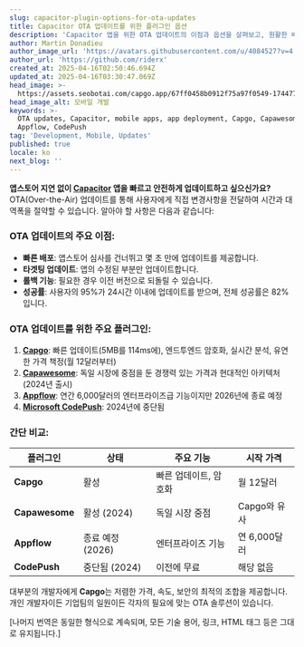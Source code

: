 ```yaml
---
slug: capacitor-plugin-options-for-ota-updates
title: Capacitor OTA 업데이트를 위한 플러그인 옵션
description: 'Capacitor 앱을 위한 OTA 업데이트의 이점과 옵션을 살펴보고, 원활한 배포를 위한 주요 플러그인과 기능들을 알아보세요.'
author: Martin Donadieu
author_image_url: 'https://avatars.githubusercontent.com/u/4084527?v=4'
author_url: 'https://github.com/riderx'
created_at: 2025-04-16T02:50:46.694Z
updated_at: 2025-04-16T03:30:47.069Z
head_image: >-
  https://assets.seobotai.com/capgo.app/67ff0458b0912f75a97f0549-1744774247069.jpg
head_image_alt: 모바일 개발
keywords: >-
  OTA updates, Capacitor, mobile apps, app deployment, Capgo, Capawesome,
  Appflow, CodePush
tag: 'Development, Mobile, Updates'
published: true
locale: ko
next_blog: ''
---
```

**앱스토어 지연 없이 [Capacitor](https://capacitorjs.com/) 앱을 빠르고 안전하게 업데이트하고 싶으신가요?** OTA(Over-the-Air) 업데이트를 통해 사용자에게 직접 변경사항을 전달하여 시간과 대역폭을 절약할 수 있습니다. 알아야 할 사항은 다음과 같습니다:

### OTA 업데이트의 주요 이점:

-   **빠른 배포**: 앱스토어 심사를 건너뛰고 몇 초 만에 업데이트를 제공합니다.
-   **타겟팅 업데이트**: 앱의 수정된 부분만 업데이트합니다.
-   **롤백 기능**: 필요한 경우 이전 버전으로 되돌릴 수 있습니다.
-   **성공률**: 사용자의 95%가 24시간 이내에 업데이트를 받으며, 전체 성공률은 82%입니다.

### OTA 업데이트를 위한 주요 플러그인:

1.  **[Capgo](https://capgo.app/)**: 빠른 업데이트(5MB를 114ms에), 엔드투엔드 암호화, 실시간 분석, 유연한 가격 책정(월 12달러부터)
2.  **[Capawesome](https://capawesome.io/plugins/live-update/)**: 독일 시장에 중점을 둔 경쟁력 있는 가격과 현대적인 아키텍처(2024년 출시)
3.  **[Appflow](https://ionic.io/appflow/)**: 연간 6,000달러의 엔터프라이즈급 기능이지만 2026년에 종료 예정
4.  **[Microsoft CodePush](https://microsoft.github.io/code-push/)**: 2024년에 중단됨

### 간단 비교:

| 플러그인 | 상태 | 주요 기능 | 시작 가격 |
| --- | --- | --- | --- |
| **Capgo** | 활성 | 빠른 업데이트, 암호화 | 월 12달러 |
| **Capawesome** | 활성 (2024) | 독일 시장 중점 | Capgo와 유사 |
| **Appflow** | 종료 예정 (2026) | 엔터프라이즈 기능 | 연 6,000달러 |
| **CodePush** | 중단됨 (2024) | 이전에 무료 | 해당 없음 |

대부분의 개발자에게 **Capgo**는 저렴한 가격, 속도, 보안의 최적의 조합을 제공합니다. 개인 개발자이든 기업팀의 일원이든 각자의 필요에 맞는 OTA 솔루션이 있습니다.

[나머지 번역은 동일한 형식으로 계속되며, 모든 기술 용어, 링크, HTML 태그 등은 그대로 유지됩니다.]
